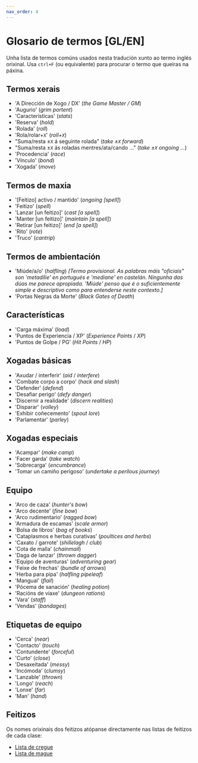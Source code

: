 ```yaml
---
nav_order: 4
---
```

# Glosario de termos [GL/EN]

Unha lista de termos comúns usados nesta tradución xunto ao termo inglés orixinal. Usa `ctrl+F` (ou equivalente) para procurar o termo que queiras na páxina.

## Termos xerais

- 'A Dirección de Xogo / DX' (*the Game Master / GM*)
- 'Augurio' (*grim portent*)
- 'Características' (*stats*)
- 'Reserva' (*hold*)
- 'Rolada' (*roll*)
- 'Rola/rolar+`X`' (*roll+`X`*)
- "Suma/resta ±`X` á seguinte rolada" (*take ±`X` forward*)
- "Suma/resta ±`X` ás roladas mentres/ata/cando ..." (*take ±`X` ongoing ...*)
- 'Procedencia' (*race*)
- 'Vínculo' (*bond*)
- 'Xogada' (*move*)

## Termos de maxia

- '\[Feitizo] activo / mantido' (*ongoing \[spell]*)
- 'Feitizo' (*spell*)
- 'Lanzar [un feitizo]' (*cast [a spell]*)
- 'Manter [un feitizo]' (*maintain [a spell]*)
- 'Retirar [un feitizo]' (*end [a spell]*)
- 'Rito' (*rote*)
- 'Truco' (*cantrip*)

## Termos de ambientación

- 'Miúde/a/o' (*halfling*) *[Termo provisional. As palabras máis "oficiais" son 'metadílie' en portugués e 'mediane' en castelán. Ningunha das dúas me parece apropiada. 'Miúde' penso que é o suficientemente simple e descriptivo como para entenderse neste contexto.]*
- 'Portas Negras da Morte' (*Black Gates of Death*)

## Características

- 'Carga máxima' (*load*)
- 'Puntos de Experiencia / XP' (*Experience Points* / *XP*)
- 'Puntos de Golpe / PG' (*Hit Points* / *HP*)

## Xogadas básicas

- 'Axudar / interferir' (*aid* / *interfere*)
- 'Combate corpo a corpo' (*hack and slash*)
- 'Defender' (*defend*)
- 'Desafiar perigo' (*defy danger*)
- 'Discernir a realidade' (*discern realities*)
- 'Disparar' (*volley*)
- 'Exhibir coñecemento' (*spout lore*)
- 'Parlamentar' (*parley*)

## Xogadas especiais

- 'Acampar' (*make camp*)
- 'Facer garda' (*take watch*)
- 'Sobrecarga' (*encumbrance*)
- 'Tomar un camiño perigoso' (*undertake a perilous journey*)

## Equipo

- 'Arco de caza' (*hunter's bow*)
- 'Arco decente' (*fine bow*)
- 'Arco rudimentario' (*ragged bow*)
- 'Armadura de escamas' (*scale armor*)
- 'Bolsa de libros' (*bag of books*)
- 'Cataplasmos e herbas curativas' (*poultices and herbs*)
- 'Caxato / garrote' (*shillelagh* / *club*)
- 'Cota de malla' (*chainmail*)
- 'Daga de lanzar' (*thrown dagger*)
- 'Equipo de aventuras' (*adventuring gear*)
- 'Feixe de frechas' (*bundle of arrows*)
- 'Herba para pipa' (*halfling pipeleaf*)
- 'Mangual' (*flail*)
- 'Pócema de sanación' (*healing potion*)
- 'Racións de viaxe' (*dungeon rations*)
- 'Vara' (*staff*)
- 'Vendas' (*bandages*)

## Etiquetas de equipo

- 'Cerca' (*near*)
- 'Contacto' (*touch*)
- 'Contundente' (*forceful*)
- 'Curto' (*close*)
- 'Desaxeitada' (*messy*)
- 'Incómoda' (*clumsy*)
- 'Lanzable' (*thrown*)
- 'Longo' (*reach*)
- 'Lonxe' (*far*)
- 'Man' (*hand*)

## Feitizos

Os nomes orixinais dos feitizos atópanse directamente nas listas de feitizos de cada clase:

- [Lista de cregue](clases/cregue_feitizos.md)
- [Lista de mague](clases/mague_feitizos.md)
